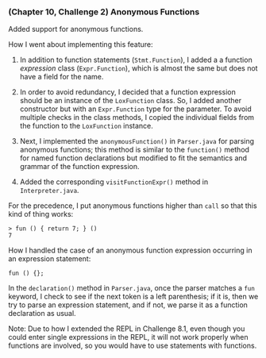 ### (Chapter 10, Challenge 2) Anonymous Functions 

Added support for anonymous functions. 

How I went about implementing this feature:
1. In addition to function statements (`Stmt.Function`), I added a a function *expression* class (`Expr.Function`), which is almost the same but does not have a field for the name.

2. In order to avoid redundancy, I decided that a function expression should be an instance of the `LoxFunction` class. So, I added another constructor but with an `Expr.Function` type for the parameter. To avoid multiple checks in the class methods, I copied the individual fields from the function to the `LoxFunction` instance.

3. Next, I implemented the `anonymousFunction()` in `Parser.java` for parsing anonymous functions; this method is similar to the `function()` method for named function declarations but modified to fit the semantics and grammar of the function expression. 

4. Added the corresponding `visitFunctionExpr()` method in `Interpreter.java`. 

For the precedence, I put anonymous functions higher than `call` so that this kind of thing works:
```
> fun () { return 7; } ()
7
``` 

How I handled the case of an anonymous function expression occurring in an expression statement:
```
fun () {};
```
In the `declaration()` method in `Parser.java`, once the parser matches a `fun` keyword, I check to see if the next token is a left parenthesis; if it is, then we try to parse an expression statement, and if not, we parse it as a function declaration as usual.

Note: Due to how I extended the REPL in Challenge 8.1, even though you could enter single expressions in the REPL, it will not work properly when functions are involved, so you would have to use statements with functions.